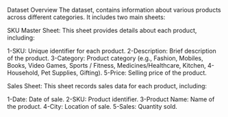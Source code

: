 Dataset Overview
The dataset, contains information about various products across different categories. It includes two main sheets:

SKU Master Sheet: This sheet provides details about each product, including:

1-SKU: Unique identifier for each product.
2-Description: Brief description of the product.
3-Category: Product category (e.g., Fashion, Mobiles, Books, Video Games, Sports / Fitness, Medicines/Healthcare, Kitchen, 4-Household, Pet Supplies, Gifting).
5-Price: Selling price of the product.

Sales Sheet: This sheet records sales data for each product, including:

1-Date: Date of sale.
2-SKU: Product identifier.
3-Product Name: Name of the product.
4-City: Location of sale.
5-Sales: Quantity sold.